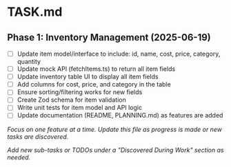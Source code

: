 # TASK.md

## Phase 1: Inventory Management (2025-06-19)
- [ ] Update item model/interface to include: id, name, cost, price, category, quantity
- [ ] Update mock API (fetchItems.ts) to return all item fields
- [ ] Update inventory table UI to display all item fields
- [ ] Add columns for cost, price, and category in the table
- [ ] Ensure sorting/filtering works for new fields
- [ ] Create Zod schema for item validation
- [ ] Write unit tests for item model and API logic
- [ ] Update documentation (README, PLANNING.md) as features are added

*Focus on one feature at a time. Update this file as progress is made or new tasks are discovered.*

*Add new sub-tasks or TODOs under a "Discovered During Work" section as needed.* 